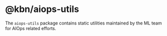 # @kbn/aiops-utils

The `aiops-utils` package contains static utilities maintained by the ML team for AIOps related efforts.
